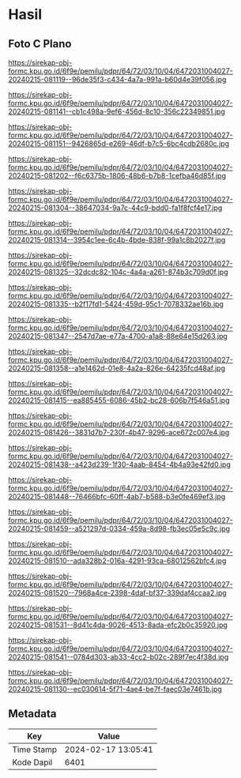# Hasil

## Foto C Plano

https://sirekap-obj-formc.kpu.go.id/6f9e/pemilu/pdpr/64/72/03/10/04/6472031004027-20240215-081119--96de35f3-c434-4a7a-991a-b60d4e39f056.jpg

https://sirekap-obj-formc.kpu.go.id/6f9e/pemilu/pdpr/64/72/03/10/04/6472031004027-20240215-081141--cb1c498a-9ef6-456d-8c10-356c22349851.jpg

https://sirekap-obj-formc.kpu.go.id/6f9e/pemilu/pdpr/64/72/03/10/04/6472031004027-20240215-081151--9426865d-e269-46df-b7c5-6bc4cdb2680c.jpg

https://sirekap-obj-formc.kpu.go.id/6f9e/pemilu/pdpr/64/72/03/10/04/6472031004027-20240215-081202--f6c6375b-1806-48b6-b7b8-1cefba46d85f.jpg

https://sirekap-obj-formc.kpu.go.id/6f9e/pemilu/pdpr/64/72/03/10/04/6472031004027-20240215-081304--38647034-9a7c-44c9-bdd0-fa1f8fcf4e17.jpg

https://sirekap-obj-formc.kpu.go.id/6f9e/pemilu/pdpr/64/72/03/10/04/6472031004027-20240215-081314--3954c1ee-6c4b-4bde-838f-99a1c8b2027f.jpg

https://sirekap-obj-formc.kpu.go.id/6f9e/pemilu/pdpr/64/72/03/10/04/6472031004027-20240215-081325--32dcdc82-104c-4a4a-a261-874b3c709d0f.jpg

https://sirekap-obj-formc.kpu.go.id/6f9e/pemilu/pdpr/64/72/03/10/04/6472031004027-20240215-081335--b2f17fd1-5424-459d-95c1-7078332ae16b.jpg

https://sirekap-obj-formc.kpu.go.id/6f9e/pemilu/pdpr/64/72/03/10/04/6472031004027-20240215-081347--2547d7ae-e77a-4700-a1a8-88e64e15d263.jpg

https://sirekap-obj-formc.kpu.go.id/6f9e/pemilu/pdpr/64/72/03/10/04/6472031004027-20240215-081358--a1e1462d-01e8-4a2a-826e-64235fcd48af.jpg

https://sirekap-obj-formc.kpu.go.id/6f9e/pemilu/pdpr/64/72/03/10/04/6472031004027-20240215-081415--ea885455-6086-45b2-bc28-606b7f546a51.jpg

https://sirekap-obj-formc.kpu.go.id/6f9e/pemilu/pdpr/64/72/03/10/04/6472031004027-20240215-081426--3831d7b7-230f-4b47-9296-ace672c007e4.jpg

https://sirekap-obj-formc.kpu.go.id/6f9e/pemilu/pdpr/64/72/03/10/04/6472031004027-20240215-081438--a423d239-1f30-4aab-8454-4b4a93e42fd0.jpg

https://sirekap-obj-formc.kpu.go.id/6f9e/pemilu/pdpr/64/72/03/10/04/6472031004027-20240215-081448--76466bfc-60ff-4ab7-b588-b3e0fe469ef3.jpg

https://sirekap-obj-formc.kpu.go.id/6f9e/pemilu/pdpr/64/72/03/10/04/6472031004027-20240215-081459--a521297d-0334-459a-8d98-fb3ec05e5c9c.jpg

https://sirekap-obj-formc.kpu.go.id/6f9e/pemilu/pdpr/64/72/03/10/04/6472031004027-20240215-081510--ada328b2-016a-4291-93ca-68012562bfc4.jpg

https://sirekap-obj-formc.kpu.go.id/6f9e/pemilu/pdpr/64/72/03/10/04/6472031004027-20240215-081520--7968a4ce-2398-4daf-bf37-339daf4ccaa2.jpg

https://sirekap-obj-formc.kpu.go.id/6f9e/pemilu/pdpr/64/72/03/10/04/6472031004027-20240215-081531--8d41c4da-9026-4513-8ada-efc2b0c35920.jpg

https://sirekap-obj-formc.kpu.go.id/6f9e/pemilu/pdpr/64/72/03/10/04/6472031004027-20240215-081541--0784d303-ab33-4cc2-b02c-289f7ec4f38d.jpg

https://sirekap-obj-formc.kpu.go.id/6f9e/pemilu/pdpr/64/72/03/10/04/6472031004027-20240215-081130--ec030614-5f71-4ae4-be7f-faec03e7461b.jpg


## Metadata

| Key        | Value               |
| ---------- | ------------------- |
| Time Stamp | 2024-02-17 13:05:41 |
| Kode Dapil | 6401                |




